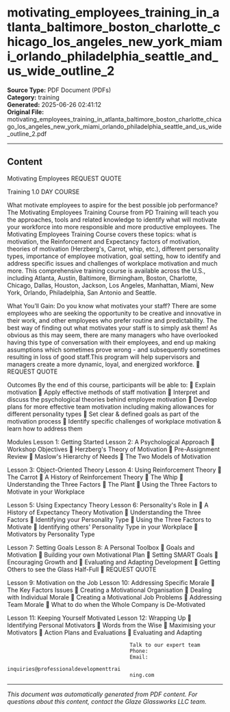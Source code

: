 ﻿# motivating_employees_training_in_atlanta_baltimore_boston_charlotte_chicago_los_angeles_new_york_miami_orlando_philadelphia_seattle_and_us_wide_outline_2

**Source Type:** PDF Document (PDFs)  
**Category:** training  
**Generated:** 2025-06-26 02:41:12  
**Original File:** motivating_employees_training_in_atlanta_baltimore_boston_charlotte_chicago_los_angeles_new_york_miami_orlando_philadelphia_seattle_and_us_wide_outline_2.pdf

---

## Content

Motivating
Employees                                                            REQUEST QUOTE



Training                                                             1.0 DAY COURSE




What motivate employees to aspire for the best possible job performance?
The Motivating Employees Training Course from PD Training will teach you the
approaches, tools and related knowledge to identify what will motivate your
workforce into more responsible and more productive employees.
The Motivating Employees Training Course covers these topics: what is
motivation, the Reinforcement and Expectancy factors of motivation, theories
of motivation (Herzberg's, Carrot, whip, etc.), different personality types,
importance of employee motivation, goal setting, how to identify and address
specific issues and challenges of workplace motivation and much more.
This comprehensive training course is available across the U.S., including
Atlanta, Austin, Baltimore, Birmingham, Boston, Charlotte, Chicago, Dallas,
Houston, Jackson, Los Angeles, Manhattan, Miami, New York, Orlando,
Philadelphia, San Antonio and Seattle.




What You’ll Gain:
Do you know what motivates your staff? There are some employees who are seeking the
opportunity to be creative and innovative in their work, and other employees who prefer
routine and predictability.
The best way of finding out what motivates your staff is to simply ask them! As obvious as
this may seem, there are many managers who have overlooked having this type of
conversation with their employees, and end up making assumptions which sometimes prove
wrong - and subsequently sometimes resulting in loss of good staff.This program will help
supervisors and managers create a more dynamic, loyal, and energized workforce.
                                                                            REQUEST QUOTE




Outcomes
By the end of this course, participants will be able to:
    Explain motivation
    Apply effective methods of staff motivation
    Interpret and discuss the psychological theories behind employee motivation
    Develop plans for more effective team motivation including making
      allowances for different personality types
    Set clear & defined goals as part of the motivation process
    Identify specific challenges of workplace motivation & learn how to address
      them




Modules
 Lesson 1: Getting Started                 Lesson 2: A Psychological Approach
    Workshop Objectives                       Herzberg's Theory of Motivation
    Pre-Assignment Review                     Maslow's Hierarchy of Needs
                                               The Two Models of Motivation


 Lesson 3: Object-Oriented Theory          Lesson 4: Using Reinforcement Theory
    The Carrot                                A History of Reinforcement Theory
    The Whip                                  Understanding the Three Factors
    The Plant                                 Using the Three Factors to Motivate
                                                 in your Workplace


 Lesson 5: Using Expectancy Theory         Lesson 6: Personality's Role in
    A History of Expectancy Theory        Motivation
    Understanding the Three Factors           Identifying your Personality Type
    Using the Three Factors to Motivate       Identifying others' Personality Type
      in your Workplace                        Motivators by Personality Type


 Lesson 7: Setting Goals                   Lesson 8: A Personal Toolbox
    Goals and Motivation                      Building your own Motivational Plan
    Setting SMART Goals                       Encouraging Growth and
    Evaluating and Adapting                     Development
                                               Getting Others to see the Glass
                                                 Half-Full
                                                                           REQUEST QUOTE




Lesson 9: Motivation on the Job            Lesson 10: Addressing Specific Morale
   The Key Factors                        Issues
   Creating a Motivational Organisation       Dealing with Individual Morale
   Creating a Motivational Job                   Problems
                                               Addressing Team Morale
                                               What to do when the Whole
                                                  Company is De-Motivated


Lesson 11: Keeping Yourself Motivated      Lesson 12: Wrapping Up
   Identifying Personal Motivators            Words from the Wise
   Maximising your Motivators                 Action Plans and Evaluations
   Evaluating and Adapting




                                            Talk to our expert team
                                            Phone:
                                            Email:
                                            inquiries@professionaldevelopmenttrai
                                            ning.com

---

*This document was automatically generated from PDF content. For questions about this content, contact the Glaze Glassworks LLC team.*
